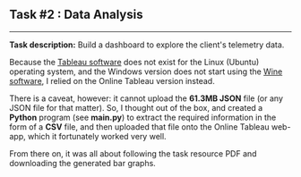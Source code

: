 ## Task #2 : Data Analysis

<hr>

**Task description:** 
Build a dashboard to explore the client's telemetry data.

Because the [Tableau software](https://www.tableau.com/) does not exist for the Linux (Ubuntu) operating system, and the Windows version does not start using the [Wine software](https://www.winehq.org/), I relied on the Online Tableau version instead.

There is a caveat, however: it cannot upload the **61.3MB JSON** file (or any JSON file for that matter). So, I thought out of the box, and created a **Python** program (see **main.py**) to extract the required information in the form of a **CSV** file, and then uploaded that file onto the Online Tableau web-app, which it fortunately worked very well.

From there on, it was all about following the task resource PDF and downloading the generated bar graphs.


